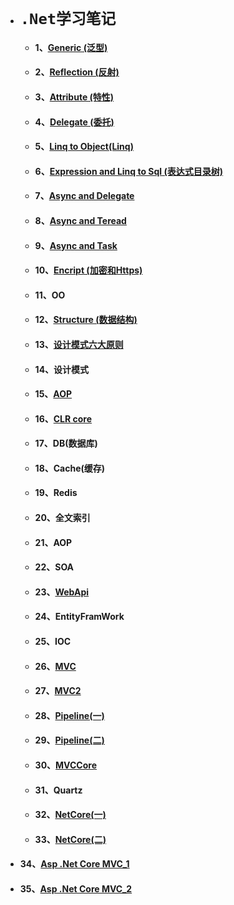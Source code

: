 - # `.Net学习笔记`
  - #### 1、[Generic (泛型)](.Net高级/Generic-1.md)
  -  #### 2、[Reflection (反射)](.Net高级/Reflection.md)
  -  #### 3、[Attribute (特性)](.Net高级/Attribute.md)
  -  #### 4、[Delegate (委托)](.Net高级/Delagate.md)
  -  #### 5、[Linq to Object(Linq)](.Net高级/Linq.md)
  -  #### 6、[Expression and Linq to Sql (表达式目录树)](.Net高级/Expression-And-Linq-to-sql.md)
  -  #### 7、[Async and Delegate ](.Net高级/Async.md)
  -  #### 8、[Async and Teread](.Net高级/Async_2.md)
  -  #### 9、[Async and Task](.Net高级/Async_3.md)
  -  #### 10、[Encript (加密和Https)](.Net高级/Encript.md)
  -  #### 11、OO
  -  #### 12、[Structure (数据结构)](.Net高级/Structure.md)
  -  #### 13、[设计模式六大原则](.Net高级/DesignPatternPrinciple.md)
  -  #### 14、设计模式
  -  #### 15、[AOP](.Net高级/AOP.md)
  -  #### 16、[CLR core](.Net高级/CLR_CORE.md)
  -  #### 17、DB(数据库)
  -  #### 18、Cache(缓存)
  -  #### 19、Redis
  -  #### 20、全文索引
  -  #### 21、AOP 
  -  #### 22、SOA
  -  #### 23、[WebApi](.Net高级/WebApi.md)
  -  #### 24、EntityFramWork 
  -  #### 25、IOC
  -  #### 26、[MVC](.Net高级/MVC5.md)
  -  #### 27、[MVC2](.Net高级/MVC51.md)
  -  #### 28、[Pipeline(一)](.Net高级/Pipeline-1.md)
  -  #### 29、[Pipeline(二)](.Net高级/Pipeline-2.md)
  -  #### 30、[MVCCore](.Net高级/MvcCore.md)
  -  #### 31、Quartz
  -  #### 32、[NetCore(一)](.Net高级/NetCore.md)
  -  #### 33、[NetCore(二)](.Net高级/NetCore2.md)
 -    #### 34、[Asp .Net Core MVC_1](.NetCore/1.md)
  -  #### 35、[Asp .Net Core MVC_2](.NetCore/2.md)
